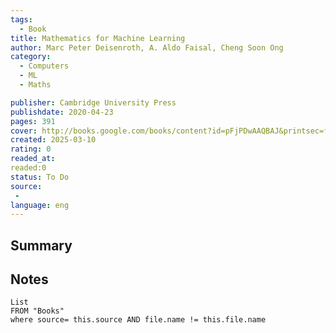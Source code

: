 ```yaml
---
tags:
  - Book
title: Mathematics for Machine Learning 
author: Marc Peter Deisenroth, A. Aldo Faisal, Cheng Soon Ong
category: 
  - Computers
  - ML
  - Maths

publisher: Cambridge University Press
publishdate: 2020-04-23
pages: 391
cover: http://books.google.com/books/content?id=pFjPDwAAQBAJ&printsec=frontcover&img=1&zoom=1&edge=curl&source=gbs_api
created: 2025-03-10
rating: 0
readed_at: 
readed:0
status: To Do
source:
 -
language: eng
---
```

## Summary


## Notes
```dataview
List 
FROM "Books"
where source= this.source AND file.name != this.file.name
```